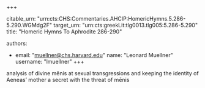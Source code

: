 +++


citable_urn: "urn:cts:CHS:Commentaries.AHCIP:HomericHymns.5.286-5.290.WGMdg2F"
target_urn: "urn:cts:greekLit:tlg0013.tlg005:5.286-5.290"
title: "Homeric Hymns To Aphrodite 286-290"

authors:
- email: "muellner@chs.harvard.edu"
  name: "Leonard Muellner"
  username: "lmuellner"
+++

<p>analysis of divine mēnis at sexual transgressions and keeping the identity of Aeneas’ mother a secret with the threat of mēnis</p>